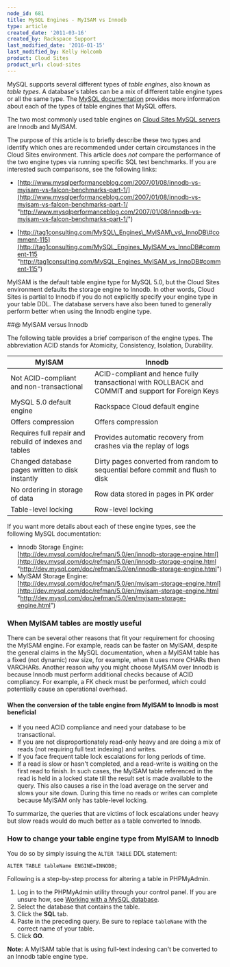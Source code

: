 ```yaml
---
node_id: 681
title: MySQL Engines - MyISAM vs Innodb
type: article
created_date: '2011-03-16'
created_by: Rackspace Support
last_modified_date: '2016-01-15'
last_modified_by: Kelly Holcomb
product: Cloud Sites
product_url: cloud-sites
---
```


MySQL supports several different types of *table engines*, also known as *table types*. A database's tables can be a mix of different table engine types or all the same type. The [MySQL documentation](http://dev.mysql.com/doc/refman/5.0/en/storage-engines.html) provides more information about each of the types of table engines that MySQL offers.

The two most commonly used table engines on [Cloud Sites MySQL servers](http://www.rackspace.com/cloud/sites/web-hosting/mysql/) are Innodb and MyISAM.

The purpose of this article is to briefly describe these two types and identify which ones are recommended under certain circumstances in the Cloud Sites environment. This article does *not* compare the performance of the two engine types via running specific SQL test benchmarks. If you are interested such comparisons, see the following links:

- [http://www.mysqlperformanceblog.com/2007/01/08/innodb-vs-myisam-vs-falcon-benchmarks-part-1/](http://www.mysqlperformanceblog.com/2007/01/08/innodb-vs-myisam-vs-falcon-benchmarks-part-1/ "http://www.mysqlperformanceblog.com/2007/01/08/innodb-vs-myisam-vs-falcon-benchmarks-part-1/")

- [http://tag1consulting.com/MySQL\_Engines\_MyISAM\_vs\_InnoDB\#comment-115](http://tag1consulting.com/MySQL_Engines_MyISAM_vs_InnoDB#comment-115 "http://tag1consulting.com/MySQL_Engines_MyISAM_vs_InnoDB#comment-115")

MyISAM is the default table engine type for MySQL 5.0, but the Cloud Sites environment defaults the storage engine to Innodb. In other words, Cloud Sites is partial to Innodb if you do not explicitly specify your engine type in your table DDL. The database servers have also been tuned to generally perform better when using the Innodb engine type.

##@ MyISAM versus Innodb

The following table provides a brief comparison of the engine types. The abbreviation ACID stands for Atomicity, Consistency, Isolation, Durability.

MyISAM | Innodb
--- | ---
Not ACID-compliant and non-transactional | ACID-compliant and hence fully transactional with ROLLBACK and COMMIT and support for Foreign Keys
MySQL 5.0 default engine | Rackspace Cloud default engine
Offers compression | Offers compression
Requires full repair and rebuild of indexes and tables | Provides automatic recovery from crashes via the replay of logs
Changed database pages written to disk instantly | Dirty pages converted from random to sequential before commit and flush to disk
No ordering in storage of data | Row data stored in pages in PK order
Table-level locking | Row-level locking

If you want more details about each of these engine types, see the following MySQL documentation:

-   Innodb Storage Engine:
    [http://dev.mysql.com/doc/refman/5.0/en/innodb-storage-engine.html](http://dev.mysql.com/doc/refman/5.0/en/innodb-storage-engine.html "http://dev.mysql.com/doc/refman/5.0/en/innodb-storage-engine.html")
-   MyISAM Storage Engine:
    [http://dev.mysql.com/doc/refman/5.0/en/myisam-storage-engine.html](http://dev.mysql.com/doc/refman/5.0/en/myisam-storage-engine.html "http://dev.mysql.com/doc/refman/5.0/en/myisam-storage-engine.html")

### When MyISAM tables are mostly useful

There can be several other reasons that fit your requirement for choosing the MyISAM engine. For example, reads can be faster on MyISAM, despite the general claims in the MySQL documentation, when a MyISAM table has a fixed (not dynamic) row size, for example, when it uses more CHARs then VARCHARs. Another reason why you might choose MyISAM over Innodb is because Innodb must perform additional checks because of ACID compliancy. For example, a FK check must be performed, which could potentially cause an operational overhead.

#### When the conversion of the table engine from MyISAM to Innodb is most beneficial

- If you need ACID compliance and need your database to be transactional.
- If you are not disproportionately read-only heavy and are doing a mix of reads (not requiring full text indexing) and writes.
- If you face frequent table lock escalations for long periods of time.
- If a read is slow or hasn't completed, and a read-write is waiting on the first read to finish. In such cases, the MyISAM table referenced in the read is held in a locked state till the result set is made available to the query. This also causes a rise in the load average on the server and slows your site down. During this time no reads or writes can complete because MyISAM only has table-level locking.

To summarize, the queries that are victims of lock escalations under heavy but slow reads would do much better as a table converted to Innodb.

### How to change your table engine type from MyISAM to Innodb

You do so by simply issuing the `ALTER TABLE` DDL statement:

    ALTER TABLE tableName ENGINE=INNODB;

Following is a step-by-step process for altering a table in PHPMyAdmin.

1. Log in to the PHPMyAdmin utility through your control panel. If you are unsure how, see [Working with a MySQL database](/how-to/rackspace-cloud-sites-essentials-phpmyadmin-database-management-interface).
2. Select the database that contains the table.
3. Click the **SQL** tab.
4. Paste in the preceding query. Be sure to replace `tableName` with the correct name of your table.
5. Click **GO**.

**Note:** A MyISAM table that is using full-text indexing can't be converted to an Innodb table engine type.
